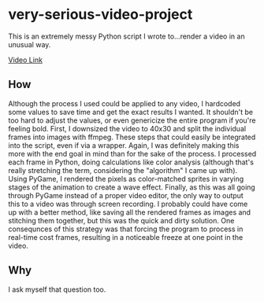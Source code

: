 # very-serious-video-project
This is an extremely messy Python script I wrote to...render a video in an unusual way.

[Video Link](https://www.youtube.com/watch?v=K1dLxK4mfVk)

## How
Although the process I used could be applied to any video, I hardcoded some values to save time and get the exact results I wanted.
It shouldn't be too hard to adjust the values, or even genericize the entire program if you're feeling bold.
First, I downsized the video to 40x30 and split the individual frames into images with ffmpeg.
These steps that could easily be integrated into the script, even if via a wrapper.
Again, I was definitely making this more with the end goal in mind than for the sake of the process.
I processed each frame in Python, doing calculations like color analysis (although that's really stretching the term, considering the "algorithm" I came up with).
Using PyGame, I rendered the pixels as color-matched sprites in varying stages of the animation to create a wave effect.
Finally, as this was all going through PyGame instead of a proper video editor, the only way to output this to a video was through screen recording.
I probably could have come up with a better method, like saving all the rendered frames as images and stitching them together, but this was the quick and dirty solution.
One consequnces of this strategy was that forcing the program to process in real-time cost frames, resulting in a noticeable freeze at one point in the video.

## Why
I ask myself that question too.
